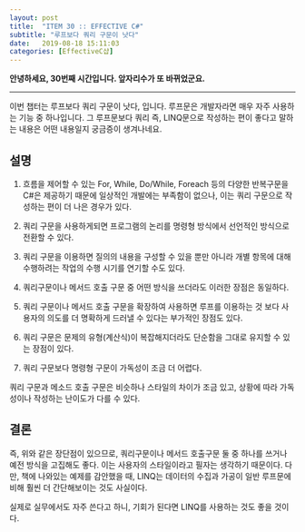 ```yaml
---
layout: post
title:  "ITEM 30 :: EFFECTIVE C#"
subtitle: "루프보다 쿼리 구문이 낫다"
date:   2019-08-18 15:11:03
categories: [EffectiveC샵]
---
```


**안녕하세요, 30번째 시간입니다. 앞자리수가 또 바뀌었군요.**

___

이번 챕터는 루프보다 쿼리 구문이 낫다, 입니다.
루프문은 개발자라면 매우 자주 사용하는 기능 중 하나입니다. 그 루프문보다 쿼리 즉, LINQ문으로 작성하는 편이 좋다고 말하는 내용은 어떤 내용일지
궁금증이 생겨나네요.


## 설명


1. 흐름을 제어할 수 있는 For, While, Do/While, Foreach 등의 다양한 반복구문을 C#은 제공하기 때문에 일상적인 개발에는 부족함이 없으나, 이는 쿼리 구문으로 작성하는 편이 더 나은 경우가 있다.

2. 쿼리 구문을 사용하게되면 프로그램의 논리를 명령형 방식에서 선언적인 방식으로 전환할 수 있다.

3. 쿼리 구문을 이용하면 질의의 내용을 구성할 수 있을 뿐만 아니라 개별 항목에 대해 수행하려는 작업의 수행 시기를 연기할 수도 있다.

4. 쿼리구문이나 메서드 호출 구문 중 어떤 방식을 쓰더라도 이러한 장점은 동일하다.

5. 쿼리 구문이나 메서드 호출 구문을 확장하여 사용하면 루프를 이용하는 것 보다 사용자의 의도를 더 명확하게 드러낼 수 있다는 부가적인 장점도 있다.

6. 쿼리 구문은 문제의 유형(계산식)이 복잡해지더라도 단순함을 그대로 유지할 수 있는 장점이 있다.

7. 쿼리 구문보다 명령형 구문이 가독성이 조금 더 어렵다.

쿼리 구문과 메소드 호출 구문은 비슷하나 스타일의 차이가 조금 있고, 상황에 따라 가독성이나 작성하는 난이도가 다를 수 있다.


## 결론

즉, 위와 같은 장단점이 있으므로, 쿼리구문이나 메서드 호출구문 둘 중 하나를 쓰거나 예전 방식을 고집해도 좋다.
이는 사용자의 스타일이라고 필자는 생각하기 때문이다. 
다만, 책에 나와있는 예제를 감안했을 때, LINQ는 데이터의 수집과 가공이 일반 루프문에 비해 훨씬 더 간단해보이는 것도 사실이다.

실제로 실무에서도 자주 쓴다고 하니, 기회가 된다면 LINQ를 사용하는 것도 좋을 것이다.
